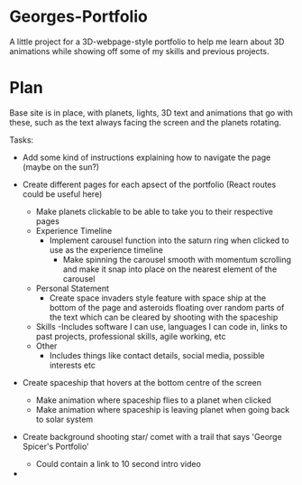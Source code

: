 # Georges-Portfolio
 A little project for a 3D-webpage-style portfolio to help me learn about 3D animations while showing off some of my skills and previous projects.


# Plan
Base site is in place, with planets, lights, 3D text and animations that go with these, such as the text always facing the screen and the planets rotating.

Tasks: 

- Add some kind of instructions explaining how to navigate the page (maybe on the sun?)

- Create different pages for each apsect of the portfolio (React routes could be useful here)
    - Make planets clickable to be able to take you to their respective pages
    - Experience Timeline
        - Implement carousel function into the saturn ring when clicked to use as the experience timeline
            - Make spinning the carousel smooth with momentum scrolling and make it snap into place on the nearest element of the carousel
    - Personal Statement
        - Create space invaders style feature with space ship at the bottom of the page and asteroids floating over random parts of the text which can be cleared by shooting with the spaceship
    - Skills
        -Includes software I can use, languages I can code in, links to past projects, professional skills, agile working, etc
    - Other
        - Includes things like contact details, social media, possible interests etc
    

- Create spaceship that hovers at the bottom centre of the screen
    - Make animation where spaceship flies to a planet when clicked
    - Make animation where spaceship is leaving planet when going back to solar system


- Create background shooting star/ comet with a trail that says 'George Spicer's Portfolio'
    - Could contain a link to 10 second intro video


- 